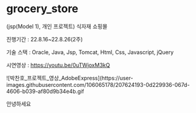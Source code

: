 # grocery_store

(jsp(Model 1), 개인 프로젝트) 식자재 쇼핑몰

진행기간 : 22.8.16~22.8.26(2주)

기술 스택 : Oracle, Java, Jsp, Tomcat, Html, Css, Javascript, jQuery

시연영상 : https://youtu.be/0uTWjoxM3kQ  




<p width="300" height="300">
  ![박찬호_프로젝트_영상_AdobeExpress](https://user-images.githubusercontent.com/106065178/207624193-0d229936-067d-4606-b039-af80d9b34e4b.gif
</p>
안녕하세요
